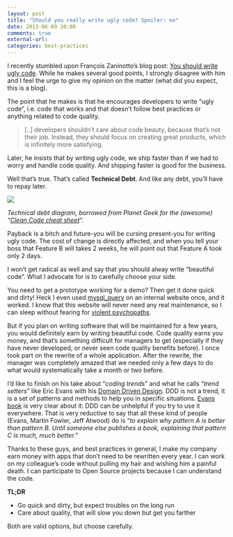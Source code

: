 ```yaml
---
layout: post
title: "Should you really write ugly code? Spoiler: no"
date: 2013-06-09 20:00
comments: true
external-url:
categories: best-practices
---
```


I recently stumbled upon François Zaninotto’s blog post: [You should write ugly code](http://redotheweb.com/2013/06/04/you-should-write-ugly-code.html). While he makes several good points, I strongly disagree with him and I feel the urge to give my opinion on the matter (what did you expect, this is a blog).

The point that he makes is that he encourages developers to write “ugly code”, i.e. code that works and that doesn’t follow best practices or anything related to code quality.

> [..] developers shouldn’t care about code beauty, because that’s not their job. Instead, they should focus on creating great products, which is infinitely more satisfying.

Later, he insists that by writing ugly code, we ship faster than if we had to worry and handle code quality. And shipping faster is good for the business.

Well that’s true. That’s called **Technical Debt**. And like any debt, you’ll have to repay later.

![](/images/posts/technical-debt.png)

<!-- more -->

*Technical debt diagram, borrowed from Planet Geek for the (awesome) “[Clean Code cheat sheet](http://www.planetgeek.ch/2013/06/05/clean-code-cheat-sheet/)“.*

Payback is a bitch and future-you will be cursing present-you for writing ugly code. The cost of change is directly affected, and when you tell your boss that Feature B will takes 2 weeks, he will point out that Feature A took only 2 days.

I won’t get radical as well and say that you should alway write “beautiful code”. What I advocate for is to carefully choose your side.

You need to get a prototype working for a demo? Then get it done quick and dirty! Heck I even used [mysql_query](http://php.net/manual/fr/function.mysql-query.php) on an internal website once, and it worked. I know that this website will never need any real maintenance, so I can sleep without fearing for [violent psychopaths](http://www.codinghorror.com/blog/2008/06/coding-for-violent-psychopaths.html).

But if you plan on writing software that will be maintained for a few years, you would definitely earn by writing beautiful code. Code quality earns you money, and that’s something difficult for managers to get (especially if they have never developed, or never seen code quality benefits before). I once took part on the rewrite of a whole application. After the rewrite, the manager was completely amazed that we needed only a few days to do what would systematically take a month or two before.

I’d like to finish on his take about “*coding trends*” and what he calls “*trend setters*” like Eric Evans with his [Domain Driven Design](http://en.wikipedia.org/wiki/Domain-driven_design). DDD is not a trend, it is a set of patterns and methods to help you in specific situations. [Evans book](http://www.amazon.com/dp/0321125215/ref=cm_sw_su_dp) is very clear about it: DDD can be unhelpful if you try to use it everywhere. That is very reductive to say that all these kind of people (Evans, Martin Fowler, Jeff Atwood) do is “*to explain why pattern A is better than pattern B. Until someone else publishes a book, explaining that pattern C is much, much better.*”

Thanks to these guys, and best practices in general, I make my company earn money with apps that don’t need to be rewritten every year. I can work on my colleague’s code without pulling my hair and wishing him a painful death. I can participate to Open Source projects because I can understand the code.

**TL;DR**

- Go quick and dirty, but expect troubles on the long run
- Care about quality, that will slow you down but get you farther

Both are valid options, but choose carefully.
